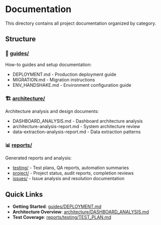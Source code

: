 # Documentation

This directory contains all project documentation organized by category.

## Structure

### 📖 [guides/](guides/)
How-to guides and setup documentation:
- DEPLOYMENT.md - Production deployment guide
- MIGRATION.md - Migration instructions
- ENV_HANDSHAKE.md - Environment configuration guide

### 🏗️ [architecture/](architecture/)
Architecture analysis and design documents:
- DASHBOARD_ANALYSIS.md - Dashboard architecture analysis
- architecture-analysis-report.md - System architecture review
- data-extraction-analysis-report.md - Data extraction patterns

### 📊 [reports/](reports/)
Generated reports and analysis:
- [testing/](reports/testing/) - Test plans, QA reports, automation summaries
- [project/](reports/project/) - Project status, audit reports, completion reviews
- [issues/](reports/issues/) - Issue analysis and resolution documentation

## Quick Links

- **Getting Started**: [guides/DEPLOYMENT.md](guides/DEPLOYMENT.md)
- **Architecture Overview**: [architecture/DASHBOARD_ANALYSIS.md](architecture/DASHBOARD_ANALYSIS.md)
- **Test Coverage**: [reports/testing/TEST_PLAN.md](reports/testing/TEST_PLAN.md)
